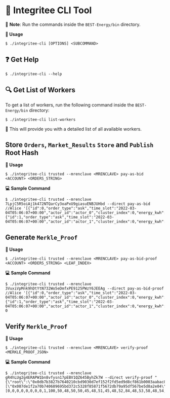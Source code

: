 # 🚀 Integritee CLI Tool

📝 **Note**: Run the commands inside the `BEST-Energy/bin` directory.

**🔧 Usage**

```
$ ./integritee-cli [OPTIONS] <SUBCOMMAND>
```


## ❓ Get Help

```
$ ./integritee-cli --help
```


## 🔍 Get List of Workers

To get a list of workers, run the following command inside the `BEST-Energy/bin` directory:


```
$ ./integritee-cli list-workers
```

👀 This will provide you with a detailed list of all available workers.

## Store `Orders`, `Market_Results` `Store` and `Publish` Root Hash

**🔧 Usage**
```
$ ./integritee-cli trusted --mrenclave <MRENCLAVE> pay-as-bid <ACCOUNT> <ORDERS_STRING>
```

**💻 Sample Command**

```
$ ./integritee-cli trusted --mrenclave 7LpjC5R5oiAj1k472NTQarCy3oaPxU9giasuENBJUHbd --direct pay-as-bid //Alice '[{"id":0,"order_type":"ask","time_slot":"2022-03-04T05:06:07+00:00","actor_id":"actor_0","cluster_index":0,"energy_kwh":5,"price_euro_per_kwh":0.19},{"id":1,"order_type":"ask","time_slot":"2022-03-04T05:06:07+00:00","actor_id":"actor_1","cluster_index":0,"energy_kwh":8.8,"price_euro_per_kwh":0.23}]'
```

## Generate `Merkle_Proof`

**🔧 Usage**
```
$ ./integritee-cli trusted --mrenclave <MRENCLAVE> pay-as-bid-proof <ACCOUNT> <ORDERS_STRING> <LEAF_INDEX>
```

**💻 Sample Command**

```
$ ./integritee-cli trusted --mrenclave 3VuxiVpMnk9hDtYtN732Wo5eDmfxPE9125PWzY6JEEAg --direct pay-as-bid-proof //Alice '[{"id":0,"order_type":"ask","time_slot":"2022-03-04T05:06:07+00:00","actor_id":"actor_0","cluster_index":0,"energy_kwh":5,"price_euro_per_kwh":0.19},{"id":1,"order_type":"ask","time_slot":"2022-03-04T05:06:07+00:00","actor_id":"actor_1","cluster_index":0,"energy_kwh":8.8,"price_euro_per_kwh":0.23}]' 0
```

## Verify `Merkle_Proof`

**🔧 Usage**

```
$ ./integritee-cli trusted --mrenclave <MRENCLAVE> verify-proof <MERKLE_PROOF_JSON>
```

**💻 Sample Command**

```
$ ./integritee-cli trusted --mrenclave gR4hLUg2g4ERAPW1bn8vfysn17pEBV1QZ645ByhZk7W --direct verify-proof "{\"root\":\"0x0db7b3827b7640210cbd9030d7ef152f2fd5ed9d8cf861b0003aabac8970d310\",\"proof\":[\"0x087de1f2a70b740689695bd372c5328f85871f5672db79a95df567be5d8a2e04\"],\"number_of_leaves\":2,\"leaf_index\":0,\"leaf\":[0,0,0,0,0,0,0,0,1,100,50,48,50,50,45,48,51,45,48,52,84,48,53,58,48,54,58,48,55,43,48,48,58,48,48,28,97,99,116,111,114,95,48,1,0,0,0,0,0,0,0,0,0,0,20,64,82,184,30,133,235,81,200,63]}"
```
